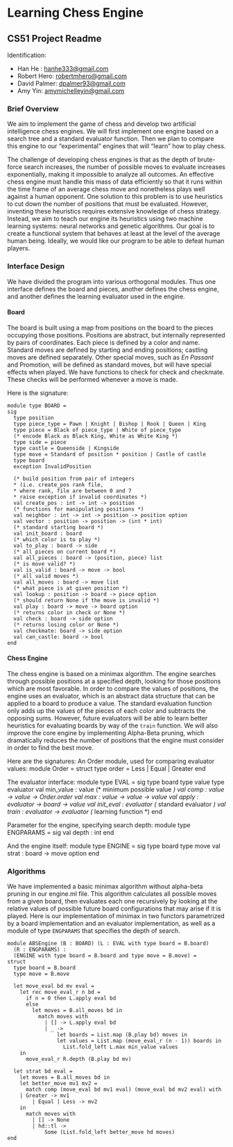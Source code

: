 # Learning Chess Engine #
## CS51 Project Readme ##

Identification:

* Han He : hanhe333@gmail.com
* Robert Hero: robertmhero@gmail.com
* David Palmer: dpalmer93@gmail.com
* Amy Yin: amymichelleyin@gmail.com

### Brief Overview ###

We aim to implement the game of chess and develop two artificial intelligence chess engines.  We will first implement one engine based on a search tree and a standard evaluator function.  Then we plan to compare this engine to our “experimental” engines that will “learn” how to play chess.

The challenge of developing chess engines is that as the depth of brute-force search increases, the number of possible moves to evaluate increases exponentially, making it impossible to analyze all outcomes. An effective chess engine must handle this mass of data efficiently so that it runs within the time frame of an average chess move and nonetheless plays well against a human opponent. One solution to this problem is to use heuristics to cut down the number of positions that must be evaluated.  However, inventing these heuristics requires extensive knowledge of chess strategy. Instead, we aim to teach our engine its heuristics using two machine learning systems: neural networks and genetic algorithms. Our goal is to create a functional system that behaves at least at the level of the average human being. Ideally, we would like our program to be able to defeat human players.

### Interface Design ###

We have divided the program into various orthogonal modules.  Thus one interface defines the board and pieces, another defines the chess engine, and another defines the learning evaluator used in the engine.

#### Board ####

The board is built using a map from positions on the board to the pieces occupying those positions.  Positions are abstract, but internally represented by pairs of coordinates. Each piece is defined by a color and name. Standard moves are defined by starting and ending positions; castling moves are defined separately.  Other special moves, such as *En Passant* and Promotion, will be defined as standard moves, but will have special effects when played. We have functions to check for check and checkmate. These checks will be performed whenever a move is made.

Here is the signature:

    module type BOARD =
    sig
      type position
      type piece_type = Pawn | Knight | Bishop | Rook | Queen | King
      type piece = Black of piece_type | White of piece_type
      (* encode Black as Black King, White as White King *)
      type side = piece
      type castle = Queenside | Kingside
      type move = Standard of position * position | Castle of castle
      type board
      exception InvalidPosition
    
      (* build position from pair of integers
      * (i.e. create_pos rank file,
      * where rank, file are between 0 and 7
      * raise exception if invalid coordinates *)
      val create_pos : int -> int -> position
      (* functions for manipulating positions *)
      val neighbor : int -> int -> position -> position option
      val vector : position -> position -> (int * int)
      (* standard starting board *)
      val init_board : board
      (* which color is to play *)
      val to_play : board -> side
      (* all pieces on current board *)
      val all_pieces : board -> (position, piece) list
      (* is move valid? *)
      val is_valid : board -> move -> bool
      (* all valid moves *)
      val all_moves : board -> move list
      (* what piece is at given position *)
      val lookup : position -> board -> piece option
      (* should return None if the move is invalid *)
      val play : board -> move -> board option
      (* returns color in check or None *)
      val check : board -> side option
      (* returns losing color or None *)
      val checkmate: board -> side option
      val can_castle: board -> bool
    end

#### Chess Engine ####

The chess engine is based on a minimax algorithm. The engine searches through possible positions at a specified depth, looking for those positions which are most favorable.  In order to compare the values of positions, the engine uses an evaluator, which is an abstract data structure that can be applied to a board to produce a value. The standard evaluation function only adds up the values of the pieces of each color and subtracts the opposing sums. However, future evaluators will be able to learn better heuristics for evaluating boards by way of the `train` function. We will also improve the core engine by implementing Alpha-Beta pruning, which dramatically reduces the number of positions that the engine must consider in order to find the best move.

Here are the signatures:
An Order module, used for comparing evaluator values:
    module Order =
    struct
      type order = Less | Equal | Greater
    end

The evaluator interface:
    module type EVAL =
    sig
      type board
      type value
      type evaluator
      val min_value : value (* minimum possible value *)
      val comp : value -> value -> Order.order
      val max : value -> value -> value
      val apply : evaluator -> board -> value
      val init_eval : evaluator (* standard evaluator *)
      val train : evaluator -> evaluator (* learning function *)
    end

Parameter for the engine, specifying search depth:
    module type ENGPARAMS =
    sig
      val depth : int
    end

And the engine itself:
    module type ENGINE =
    sig
      type board
      type move
      val strat : board -> move option
    end

### Algorithms ###

We have implemented a basic minimax algorithm without alpha-beta pruning in our engine.ml file. This algorithm calculates all possible moves from a given board, then evaluates each one recursively by looking at the relative values of possible future board configurations that may arise if it is played.  Here is our implementation of minimax in two functors parametrized by a board implementation and an evaluator implementation, as well as a module of type `ENGPARAMS` that specifies the depth of search.

    module ABSEngine (B : BOARD) (L : EVAL with type board = B.board)
      (R : ENGPARAMS) :
      (ENGINE with type board = B.board and type move = B.move) =
    struct
      type board = B.board
      type move = B.move
    
      let move_eval bd mv eval =
        let rec move_eval_r n bd =
          if n = 0 then L.apply eval bd
          else
            let moves = B.all_moves bd in
              match moves with
                | [] -> L.apply eval bd
                | _ ->
                    let boards = List.map (B.play bd) moves in
                    let values = List.map (move_eval_r (n - 1)) boards in
                      List.fold_left L.max min_value values
        in
          move_eval_r R.depth (B.play bd mv)
    
      let strat bd eval =
        let moves = B.all_moves bd in
        let better_move mv1 mv2 =
          match comp (move_eval bd mv1 eval) (move_eval bd mv2 eval) with
	    | Greater -> mv1
            | Equal | Less -> mv2
        in
          match moves with
            | [] -> None
            | hd::tl ->
                Some (List.fold_left better_move hd moves)
    end